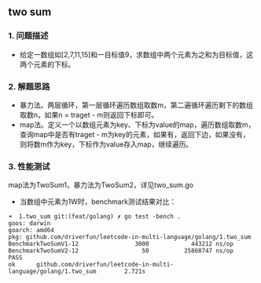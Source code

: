 ## two sum

### 1. 问题描述

- 给定一数组如[2,7,11,15]和一目标值9，求数组中两个元素为之和为目标值，这两个元素的下标。

### 2. 解题思路

- 暴力法。两层循环，第一层循环遍历数组取数m，第二遍循环遍历剩下的数组取数n，如果n = traget - m则返回下标即可。
- map法。定义一个以数组元素为key、下标为value的map，遍历数组取数m，查询map中是否有traget - m为key的元素，如果有，返回下边，如果没有，则将数m作为key，下标作为value存入map，继续遍历。

### 3. 性能测试

map法为TwoSum1，暴力法为TwoSum2，详见two_sum.go

- 当数组中元素为1W时，benchmark测试结果对比：

```
➜  1.two_sum git:(feat/golang) ✗ go test -bench .
goos: darwin
goarch: amd64
pkg: github.com/driverfun/leetcode-in-multi-language/golang/1.two_sum
BenchmarkTwoSumV1-12                3000            443212 ns/op
BenchmarkTwoSumV2-12                  50          25868747 ns/op
PASS
ok      github.com/driverfun/leetcode-in-multi-language/golang/1.two_sum        2.721s
```

